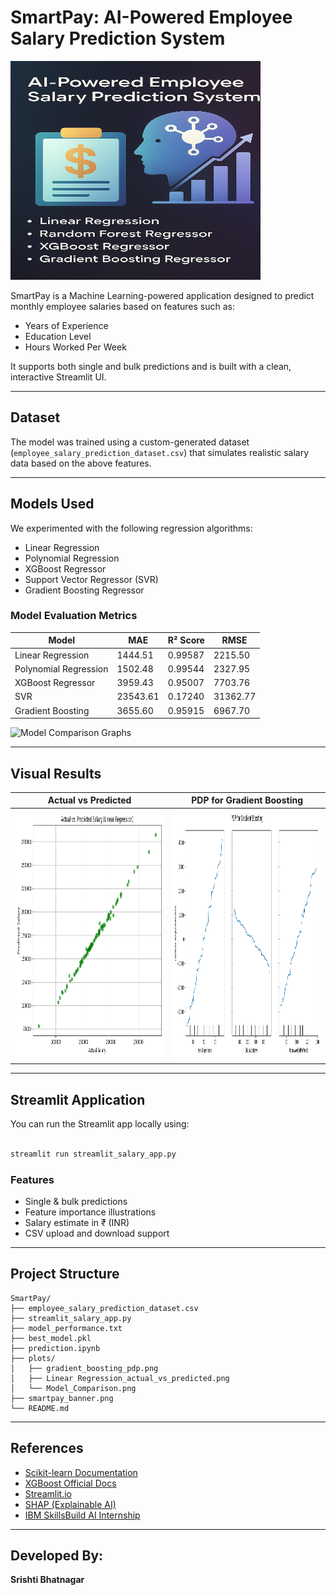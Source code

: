 
# SmartPay: AI-Powered Employee Salary Prediction System

<img src="smartpay_banner.png" alt="SmartPay Banner" width="400" height="350">

SmartPay is a Machine Learning-powered application designed to predict monthly employee salaries based on features such as:

- Years of Experience
- Education Level
- Hours Worked Per Week

It supports both single and bulk predictions and is built with a clean, interactive Streamlit UI.

---

## Dataset

The model was trained using a custom-generated dataset (`employee_salary_prediction_dataset.csv`) that simulates realistic salary data based on the above features.

---

## Models Used

We experimented with the following regression algorithms:

- Linear Regression
- Polynomial Regression
- XGBoost Regressor
- Support Vector Regressor (SVR)
- Gradient Boosting Regressor

### Model Evaluation Metrics

| Model                   | MAE      | R² Score | RMSE     |
|------------------------|----------|----------|----------|
| Linear Regression       | 1444.51  | 0.99587  | 2215.50  |
| Polynomial Regression   | 1502.48  | 0.99544  | 2327.95  |
| XGBoost Regressor       | 3959.43  | 0.95007  | 7703.76  |
| SVR                     | 23543.61 | 0.17240  | 31362.77 |
| Gradient Boosting       | 3655.60  | 0.95915  | 6967.70  |

<img src="Model_Comparisom.png" alt="Model Comparison Graphs" width="400" height="400">

---

## Visual Results

| Actual vs Predicted | PDP for Gradient Boosting |
|---------------------|---------------------------|
| <img src="Linear Regression_actual_vs_predicted.png" alt="Regression_actual_vs_predicted_graph" width="400" height="400"> | <img src="gradient_boosting_pdp.png" alt="pdp Graph" width="400" height="400"> |

---

## Streamlit Application

You can run the Streamlit app locally using:

```bash

streamlit run streamlit_salary_app.py

```

### Features

- Single & bulk predictions
- Feature importance illustrations
- Salary estimate in ₹ (INR)
- CSV upload and download support

---

## Project Structure

```
SmartPay/
├── employee_salary_prediction_dataset.csv
├── streamlit_salary_app.py
├── model_performance.txt
├── best_model.pkl
├── prediction.ipynb
├── plots/
│   ├── gradient_boosting_pdp.png
│   ├── Linear Regression_actual_vs_predicted.png
│   └── Model_Comparison.png
├── smartpay_banner.png
└── README.md
```

---

## References

- [Scikit-learn Documentation](https://scikit-learn.org/stable/documentation.html)
- [XGBoost Official Docs](https://xgboost.readthedocs.io/en/stable/)
- [Streamlit.io](https://streamlit.io/)
- [SHAP (Explainable AI)](https://shap.readthedocs.io/en/latest/)
- [IBM SkillsBuild AI Internship](https://skillsbuild.org/)

---

## Developed By:

**Srishti Bhatnagar**  

